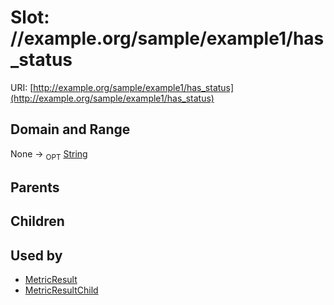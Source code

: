 
# Slot: //example.org/sample/example1/has_status




URI: [http://example.org/sample/example1/has_status](http://example.org/sample/example1/has_status)


## Domain and Range

None &#8594;  <sub>OPT</sub> [String](types/String.md)

## Parents


## Children


## Used by

 * [MetricResult](MetricResult.md)
 * [MetricResultChild](MetricResultChild.md)
